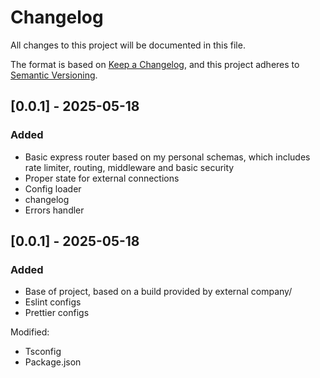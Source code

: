 # Changelog

All changes to this project will be documented in this file.

The format is based on [Keep a Changelog](https://keepachangelog.com/en/1.0.0/),
and this project adheres to [Semantic Versioning](https://semver.org/spec/v2.0.0.html).

## [0.0.1] - 2025-05-18

### Added
- Basic express router based on my personal schemas, which includes rate limiter, routing, middleware and basic security
- Proper state for external connections
- Config loader
- changelog
-  Errors handler

## [0.0.1] - 2025-05-18

### Added
- Base of project, based on a build provided by external company/
- Eslint configs
- Prettier configs

Modified:
- Tsconfig
- Package.json